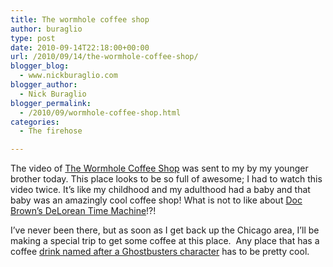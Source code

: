 ```yaml
---
title: The wormhole coffee shop
author: buraglio
type: post
date: 2010-09-14T22:18:00+00:00
url: /2010/09/14/the-wormhole-coffee-shop/
blogger_blog:
  - www.nickburaglio.com
blogger_author:
  - Nick Buraglio
blogger_permalink:
  - /2010/09/wormhole-coffee-shop.html
categories:
  - The firehose

---
```

The video of [The Wormhole Coffee Shop][1] was sent to my by my younger brother today. This place looks to be so full of awesome; I had to watch this video twice. It&#8217;s like my childhood and my adulthood had a baby and that baby was an amazingly cool coffee shop! What is not to like about [Doc Brown&#8217;s DeLorean Time Machine][2]!?! 

I&#8217;ve never been there, but as soon as I get back up the Chicago area, I&#8217;ll be making a special trip to get some coffee at this place.  Any place that has a coffee [drink named after a Ghostbusters character][3] has to be pretty cool.

 [1]: http://www.thewormholecoffee.com/_/Welcome.html
 [2]: http://en.wikipedia.org/wiki/DeLorean_time_machine
 [3]: http://www.youtube.com/watch?v=76Lr1nBXCNg&feature=player_embedded